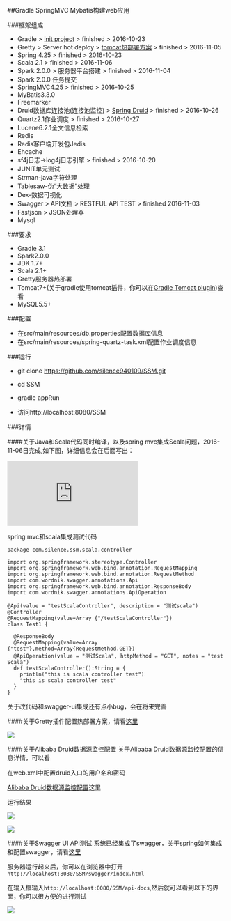##Gradle SpringMVC Mybatis构建web应用

###框架组成

- Gradle > [init project](https://github.com/silence940109/Java/tree/master/Gradle_STS_Create) > finished > 2016-10-23
- Gretty > Server hot deploy > [tomcat热部署方案](https://github.com/silence940109/Java/tree/master/Gradle_Gretty) > finished > 2016-11-05
- Spring 4.25 > finished > 2016-10-23
- Scala 2.1 > finished > 2016-11-06
- Spark 2.0.0 > 服务器平台搭建 > finished > 2016-11-04
- Spark 2.0.0 任务提交
- SpringMVC4.25 > finished > 2016-10-25
- MyBatis3.3.0
- Freemarker
- Druid数据库连接池(连接池监控) > [Spring Druid](https://github.com/silence940109/Java/tree/master/Alibaba_Druid) > finished > 2016-10-26
- Quartz2.1作业调度 > finished > 2016-10-27
- Lucene6.2.1全文信息检索
- Redis
- Redis客户端开发包Jedis
- Ehcache
- sf4j日志->log4j日志引擎 > finished > 2016-10-20
- JUNIT单元测试
- Strman-java字符处理
- Tablesaw-伪“大数据”处理
- Dex-数据可视化
- Swagger > API文档 > RESTFUL API TEST > finished 2016-11-03
- Fastjson > JSON处理器
- Mysql

###要求

- Gradle 3.1
- Spark2.0.0
- JDK 1.7+
- Scala 2.1+
- Gretty服务器热部署
- Tomcat7+(关于gradle使用tomcat插件，你可以在[Gradle Tomcat plugin](https://plugins.gradle.org/plugin/com.bmuschko.tomcat))查看
- MySQL5.5+

###配置

- 在src/main/resources/db.properties配置数据库信息
- 在src/main/resources/spring-quartz-task.xml配置作业调度信息 

###运行

- git clone https://github.com/silence940109/SSM.git

- cd SSM 

- gradle appRun

- 访问http://localhost:8080/SSM 

###详情

####关于Java和Scala代码同时编译，以及spring mvc集成Scala问题，2016-11-06日完成,如下图，详细信息会在后面写出：

![](http://localhost:8080/SSM/swagger/index.html#!/testScalaController%2Ftest/testScalaController)

spring mvc和scala集成测试代码

	package com.silence.ssm.scala.controller
	
	import org.springframework.stereotype.Controller
	import org.springframework.web.bind.annotation.RequestMapping
	import org.springframework.web.bind.annotation.RequestMethod
	import com.wordnik.swagger.annotations.Api
	import org.springframework.web.bind.annotation.ResponseBody
	import com.wordnik.swagger.annotations.ApiOperation
	
	@Api(value = "testScalaController", description = "测试scala")
	@Controller
	@RequestMapping(value=Array {"/testScalaController"})
	class Test1 {
	  
	  @ResponseBody
	  @RequestMapping(value=Array {"test"},method=Array{RequestMethod.GET})
	  @ApiOperation(value = "测试Scala", httpMethod = "GET", notes = "test Scala")
	  def testScalaController():String = {
	    println("this is scala controller test")
	    "this is scala controller test"
	  }
	}

关于改代码和swagger-ui集成还有点小bug，会在将来完善

####关于Gretty插件配置热部署方案，请看[这里](https://github.com/silence940109/Java/blob/master/Gradle_Gretty)

![](https://github.com/silence940109/Java/blob/master/Gradle_Gretty/image/1.png)

####关于Alibaba Druid数据源监控配置
关于Alibaba Druid数据源监控配置的信息详情，可以看

在web.xml中配置druid入口的用户名和密码

[Alibaba Druid数据源监控配置](https://github.com/silence940109/Java/tree/master/Alibaba_Druid)这里

运行结果

![](https://github.com/silence940109/Java/blob/master/Alibaba_Druid/1.png)

![](https://github.com/silence940109/Java/blob/master/Alibaba_Druid/2.png)

####关于Swagger UI API测试
系统已经集成了swagger，关于spring如何集成和配置swagger，请看[这里](https://github.com/silence940109/Java/tree/master/swagger)

服务器运行起来后，你可以在浏览器中打开`http://localhost:8080/SSM/swagger/index.html`

在输入框输入`http://localhost:8080/SSM/api-docs`,然后就可以看到以下的界面，你可以很方便的进行测试

![](https://github.com/silence940109/Java/blob/master/swagger/image/index.png)
